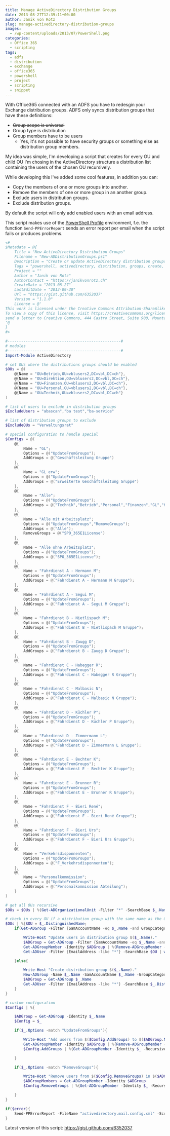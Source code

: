 ```yaml
---
title: Manage ActiveDirectory Distribution Groups
date: 2013-08-27T12:39:11+00:00
author: Janik von Rotz
slug: manage-activedirectory-distribution-groups
images:
  - /wp-content/uploads/2013/07/PowerShell.png
categories:
  - Office 365
  - scripting
tags:
  - adfs
  - distribution
  - exchange
  - office365
  - powershell
  - project
  - scripting
  - snippet
---
```

With Office365 connected with an ADFS you have to redesgin your Exchange distribution groups. ADFS only syncs distribution groups that have these definitions:

<ul>
    <li><del>Group scope is universal</del></li>
    <li>Group type is distribution</li>
    <li>Group members have to be users
<ul>
    <li>Yes, it's not possible to have security groups or something else as distribution group members.</li>
</ul>
</li>
</ul>

My idea was simple, I'm developing a script that creates for every OU and child OU I'm chosing in the ActiveDirectory structure a distribution list containing the users of the chosen OU recursively.

<!--more-->

While developing this I've added some cool features, in addition you can:

<ul>
    <li>Copy the members of one or more groups into another.</li>
    <li>Remove the members of one or more group in an another group.</li>
    <li>Exclude users in distribution groups.</li>
    <li>Exclude distribution groups.</li>
</ul>

By default the script will only add enabled users with an email address.

This script makes use of the <a href="https://codeberg.org/janikvonrotz/Powershell-Profile">PowerShell Profile</a> environment, f.e. the function `Send-PPErrorReport` sends an error report per email when the script fails or produces problems.

```powershell
<#
$Metadata = @{
    Title = "New ActiveDirectory Distribution Groups"
    Filename = "New-ADDistributionGroups.ps1"
    Description = "Create or update ActiveDirectory distribution groups"
    Tags = "powershell, activedirectory, distribution, groups, create, update"
    Project = ""
    Author = "Janik von Rotz"
    AuthorContact = "https://janikvonrotz.ch"
    CreateDate = "2013-08-27"
    LastEditDate = "2013-09-30"
    Url = "https://gist.github.com/6352037"
    Version = "1.1.0"
    License = @'
This work is licensed under the Creative Commons Attribution-ShareAlike 3.0 Switzerland License.
To view a copy of this license, visit https://creativecommons.org/licenses/by-sa/3.0/ch/ or
send a letter to Creative Commons, 444 Castro Street, Suite 900, Mountain View, California, 94041, USA.
'@
}
#>

#--------------------------------------------------#
# modules
#--------------------------------------------------#
Import-Module ActiveDirectory

# set OUs where the distributions groups should be enabled
$OUs = @(
    @{Name = "OU=Betrieb,OU=vblusers2,DC=vbl,DC=ch"},
    @{Name = "OU=Direktion,OU=vblusers2,DC=vbl,DC=ch"},
    @{Name = "OU=Finanzen,OU=vblusers2,DC=vbl,DC=ch"},
    @{Name = "OU=Personal,OU=vblusers2,DC=vbl,DC=ch"},
    @{Name = "OU=Technik,OU=vblusers2,DC=vbl,DC=ch"}
)

# list of users to exclude in distribution groups
$ExcludeUsers = "abascan","ba test","ba-service"

# list of distribution groups to exclude
$ExcludeOUs = "Verwaltungsrat"

# special configuration to handle special
$Configs = @(
    @{
        Name = "GL";
        Options = @("UpdateFromGroups");
        AddGroups = @("Geschäftsleitung Gruppe")
    },
    @{
        Name = "GL erw";
        Options = @("UpdateFromGroups");
        AddGroups = @("Erweiterte Geschäftsleitung Gruppe")
    },
    @{
        Name = "Alle";
        Options = @("UpdateFromGroups");
        AddGroups = @("Technik","Betrieb","Personal","Finanzen","GL","Kommunikation","Sekretariat")
    },
    @{
        Name = "Alle mit Arbeitsplatz";
        Options = @("UpdateFromGroups","RemoveGroups");
        AddGroups = @("Alle");
        RemoveGroups = @("SPO_365E1License")
    },
    @{
        Name = "Alle ohne Arbeitsplatz";
        Options = @("UpdateFromGroups");
        AddGroups = @("SPO_365E1License");
    },
    @{
        Name = "Fahrdienst A - Hermann M";
        Options = @("UpdateFromGroups");
        AddGroups = @("Fahrdienst A - Hermann M Gruppe");
    },
    @{
        Name = "Fahrdienst A - Segui M";
        Options = @("UpdateFromGroups");
        AddGroups = @("Fahrdienst A - Segui M Gruppe");
    },
    @{
        Name = "Fahrdienst B - Nietlispach M";
        Options = @("UpdateFromGroups");
        AddGroups = @("Fahrdienst B - Nietlispach M Gruppe");
    },
    @{
        Name = "Fahrdienst B - Zaugg D";
        Options = @("UpdateFromGroups");
        AddGroups = @("Fahrdienst B - Zaugg D Gruppe");
    },
    @{
        Name = "Fahrdienst C - Habegger R";
        Options = @("UpdateFromGroups");
        AddGroups = @("Fahrdienst C - Habegger R Gruppe");
    },
    @{
        Name = "Fahrdienst C - Malbasic N";
        Options = @("UpdateFromGroups");
        AddGroups = @("Fahrdienst C - Malbasic N Gruppe");
    },
    @{
        Name = "Fahrdienst D - Küchler P";
        Options = @("UpdateFromGroups");
        AddGroups = @("Fahrdienst D - Küchler P Gruppe");
    },
    @{
        Name = "Fahrdienst D - Zimmermann L";
        Options = @("UpdateFromGroups");
        AddGroups = @("Fahrdienst D - Zimmermann L Gruppe");
    },
    @{
        Name = "Fahrdienst E - Bechter K";
        Options = @("UpdateFromGroups");
        AddGroups = @("Fahrdienst E - Bechter K Gruppe");
    },
    @{
        Name = "Fahrdienst E - Brunner R";
        Options = @("UpdateFromGroups");
        AddGroups = @("Fahrdienst E - Brunner R Gruppe");
    },
    @{
        Name = "Fahrdienst F - Bieri René";
        Options = @("UpdateFromGroups");
        AddGroups = @("Fahrdienst F - Bieri René Gruppe");
    },
    @{
        Name = "Fahrdienst F - Bieri Urs";
        Options = @("UpdateFromGroups");
        AddGroups = @("Fahrdienst F - Bieri Urs Gruppe");
    },
    @{
        Name = "Verkehrsdisponnenten";
        Options = @("UpdateFromGroups");
        AddGroups = @("F_Verkehrsdisponnenten");
    },
    @{
        Name = "Personalkommission";
        Options = @("UpdateFromGroups");
        AddGroups = @("Personalkommission Abteilung");
    }
)

# get all OUs recursive
$OUs = $OUs | %{Get-ADOrganizationalUnit -Filter "*" -SearchBase $_.Name} | where {-not ($ExcludeOUs -contains $_.Name)}

# check in every OU if a distribution group with the same name as the OU exist
$OUs | %{$OU = $_.DistinguishedName;
    if(Get-ADGroup -Filter {SamAccountName -eq $_.Name -and GroupCategory -eq "Distribution"} | Where-Object{$_.DistinguishedName -like "*$OU"}){

        Write-Host "Update users in distribution group $($_.Name)."
        $ADGroup = Get-ADGroup -Filter {SamAccountName -eq $_.Name -and GroupCategory -eq "Distribution"}
        Get-ADGroupMember -Identity $ADGroup | %{Remove-ADGroupMember -Identity $ADGroup -Members $_ -Confirm:$false}
        Get-ADUser -Filter {EmailAddress -like "*"} -SearchBase $OU | where {$_.enabled -eq $true -and -not ($ExcludeUsers -contains $_.Name)} | where{$_ -ne $null} | %{Add-ADGroupMember -Identity $ADGroup -Members $_}

    }else{

        Write-Host "Create distribution group $($_.Name)."
        New-ADGroup -Name $_.Name -SamAccountName $_.Name -GroupCategory Distribution -GroupScope Universal -DisplayName $_.Name -Path $($_.DistinguishedName) -Description "Distribution group for $($_.Name)."
        $ADGroup = Get-ADGroup $_.Name
        Get-ADUser -Filter {EmailAddress -like "*"} -SearchBase $_.DistinguishedName | where {$_.enabled -eq $true -and -not ($ExcludeUsers -contains $_.Name)} | where{$_ -ne $null} | %{Add-ADGroupMember -Identity $ADGroup -Members $_}
    }
}

# custom configuration
$Configs | %{

    $ADGroup = Get-ADGroup -Identity $_.Name
    $Config = $_

    if($_.Options -match "UpdateFromGroups"){

        Write-Host "Add users from $($Config.AddGroups) to $($ADGroup.Name)."
        Get-ADGroupMember -Identity $ADGroup | %{Remove-ADGroupMember -Identity $ADGroup -Members $_ -Confirm:$false}
        $Config.AddGroups | %{Get-ADGroupMember -Identity $_ -Recursive | Get-ADUser | where {($_.enabled -eq $true) -and -not ($ExcludeUsers -contains $_.Name)}} | select -Unique | %{Add-ADGroupMember -Identity $ADGroup -Members $_}

    }

    if($_.Options -match "RemoveGroups"){

        Write-Host "Remove users from $($Config.RemoveGroups) in $($ADGroup.Name)."
        $ADGroupMembers = Get-ADGroupMember -Identity $ADGroup
        $Config.RemoveGroups | %{Get-ADGroupMember -Identity $_ -Recursive | Get-ADUser | where {($ADGroupMembers -match $_) -and ($_.enabled -eq $true) -and -not ($ExcludeUsers -contains $_.Name)}} | select -Unique  | %{Remove-ADGroupMember -Identity $ADGroup -Members $_ -Confirm:$false}

    }
}

if($error){
    Send-PPErrorReport -FileName "activedirectory.mail.config.xml" -ScriptName $MyInvocation.InvocationName
}
```

Latest version of this script: <a href="https://gist.github.com/6352037">https://gist.github.com/6352037</a>